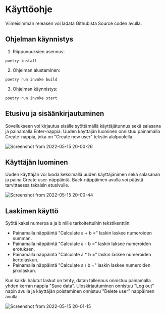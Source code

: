 # Käyttöohje

Viimeisimmän releasen voi ladata Githubista Source coden avulla.

## Ohjelman käynnistys

1. Riippuvuuksien asennus:

``poetry install``

2. Ohjelman alustaminen:

``poetry run invoke build``

3. Ohjelman käynnistys:

``poetry run invoke start``

## Etusivu ja sisäänkirjautuminen

Sovellukseen voi kirjautua sisälle syöttämällä käyttäjätunnus sekä salasana ja painamalla Enter-nappia. Uuden käyttäjän luominen onnistuu painamalla Create-nappia, joka on "Create new user" tekstin alalpuolella.

![Screenshot from 2022-05-15 20-00-26](https://user-images.githubusercontent.com/101710774/168485514-f116c3df-96b6-4aa5-a955-63cbe44a2ced.png)

## Käyttäjän luominen

Uuden käyttäjän voi luoda keksimällä uuden käyttäjänimen sekä salasanan ja paina Create user-näppäintä. Back-näppäimen avulla voi päästä tarvittaessa takaisin etusivulle.

![Screenshot from 2022-05-15 20-00-44](https://user-images.githubusercontent.com/101710774/168485371-f131e325-cb9d-46f1-8bf7-57ac30593c79.png)

## Laskimen käyttö

Syötä kaksi numeroa a ja b niille tarkoitettuihin tekstikenttiin. 
- Painamalla näppäintä "Calculate a + b =" laskin laskee numeroiden summan. 
- Painamalla näppäintä "Calculate a - b =" laskin laksee numeroiden erotuksen. 
- Painamalla näppäintä "Calculate a * b =" laskin laskee numeroiden kertolaskun. 
- Painamalla näppäintä "Calculate a / b =" laskin laskee numeroiden jakolaskun.

Kun kaikki halutut laskut on tehty, datan tallennus onnistuu painamalla yhden kerran nappia "Save data".
Uloskirjautuminen onnistuu "Log out" napin avulla ja käyttäjän poistaminen onnistuu "Delete user" nappäimen avulla.

![Screenshot from 2022-05-15 20-01-15](https://user-images.githubusercontent.com/101710774/168485917-37712ea2-0959-498c-a172-7edda018da20.png)
